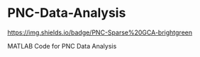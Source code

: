 # PNC-Data-Analysis

https://img.shields.io/badge/PNC-Sparse%20GCA-brightgreen

MATLAB Code for PNC Data Analysis

